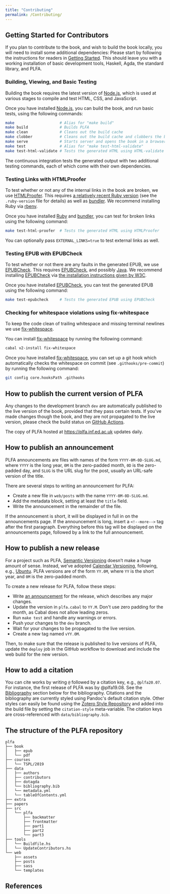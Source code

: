 ```yaml
---
title: "Contributing"
permalink: /Contributing/
---
```


## Getting Started for Contributors

If you plan to contribute to the book, and wish to build the book locally, you will need to install some additional dependencies:
Please start by following the instructions for readers in [Getting Started](/GettingStarted/#getting-started-for-readers).
This should leave you with a working installation of basic development tools, Haskell, Agda, the standard library, and PLFA.

### Building, Viewing, and Basic Testing

Building the book requires the latest version of [Node.js][nodejs], which is used at various stages to compile and test HTML, CSS, and JavaScript.

Once you have installed [Node.js][nodejs], you can build the book, and run basic tests, using the following commands:

```sh
make                    # Alias for "make build"
make build              # Builds PLFA
make clean              # Cleans out the build cache
make clobber            # Cleans out the build cache and clobbers the build
make serve              # Starts server and opens the book in a browser
make test               # Alias for "make test-html-validate"
make test-html-validate # Tests the generated HTML using HTML-validate
```

The continuous integration tests the generated output with two additional testing commands, each of which come with their own dependencies.

### Testing Links with HTMLProofer

To test whether or not any of the internal links in the book are broken, we use [HTMLProofer][htmlproofer].
This requires [a relatively recent Ruby version][ruby] (see the `.ruby-version` file for details) as well as [bundler][bundler].
We recommend installing Ruby via [rbenv][rbenv].

Once you have installed [Ruby][ruby] and [bundler][bundler], you can test for broken links using the following command:

```sh
make test-html-proofer  # Tests the generated HTML using HTMLProofer
```

You can optionally pass `EXTERNAL_LINKS=true` to test external links as well.

### Testing EPUB with EPUBCheck

To test whether or not there are any faults in the generated EPUB, we use [EPUBCheck][epubcheck].
This requires [EPUBCheck][epubcheck], and possibly [Java][java].
We recommend installing [EPUBCheck][epubcheck] via [the installation instructions given by W3C][epubcheck].

Once you have installed [EPUBCheck][epubcheck], you can test the generated EPUB using the following command:

```sh
make test-epubcheck     # Tests the generated EPUB using EPUBCheck
```

### Checking for whitespace violations using fix-whitespace

To keep the code clean of trailing whitespace and missing terminal newlines we use [fix-whitespace][fix-whitespace].

You can install [fix-whitespace][fix-whitespace] by running the following command:

```sh
cabal v2-install fix-whitespace
```

Once you have installed [fix-whitespace][fix-whitespace], you can set up a git hook which automatically checks the whitespace on commit (see `.githooks/pre-commit`) by running the following command:

```sh
git config core.hooksPath .githooks
```

## How to publish the current version of PLFA

Any changes to the development branch `dev` are automatically published to the live version of the book, provided that they pass certain tests. If you've made changes though the book, and they are not propagated to the live version, please check the build status on [GitHub Actions][github-actions].

The copy of PLFA hosted at <https://plfa.inf.ed.ac.uk> updates daily.

## How to publish an announcement

PLFA announcements are files with names of the form `YYYY-0M-0D-SLUG.md`, where `YYYY` is the long year, `0M` is the zero-padded month, `0D` is the zero-padded day, and `SLUG` is the URL slug for the post, usually an URL-safe version of the title.

There are several steps to writing an announcement for PLFA:

- Create a new file in `web/posts` with the name `YYYY-0M-0D-SLUG.md`.
- Add the metadata block, setting at least the `title` field.
- Write the announcement in the remainder of the file.

If the announcement is short, it will be displayed in full in on the announcements page. If the announcement is long, insert a `<!--more-->` tag after the first paragraph. Everything before this tag will be displayed on the announcements page, followed by a link to the full announcement.

## How to publish a new release

For a project such as PLFA, [Semantic Versioning][semver] doesn’t make a huge amount of sense. Instead, we’ve adopted [Calendar Versioning][calver], following, e.g., [Ubuntu][ubuntu]. PLFA versions are of the form `YY.0M`, where `YY` is the short year, and `0M` is the zero-padded month.

To create a new release for PLFA, follow these steps:

- Write [an announcement](#how-to-publish-an-announcement) for the release,
  which describes any major changes.
- Update the version in `plfa.cabal` to `YY.M`.
  Don't use zero padding for the month, as Cabal does not allow leading zeros.
- Run `make test` and handle any warnings or errors.
- Push your changes to the `dev` branch.
- Wait for your changes to be propagated to the live version.
- Create a new tag named `vYY.0M`.

Then, to make sure that the release is published to live versions of PLFA, update the `deploy` job in the GitHub workflow to download and include the web build for the new version.

## How to add a citation

You can cite works by writing `@` followed by a citation key, e.g., `@plfa20.07`. For instance, the first release of PLFA was by @plfa19.08. See the [Bibliography](#bibliography) section below for the bibliography. Citations and the bibliography are currently styled using Pandoc's default citation style. Other styles can easily be found using the [Zotero Style Repository][zotero] and added into the build file by setting the `citation-style` meta-variable. The citation keys are cross-referenced with `data/bibliography.bib`.

## The structure of the PLFA repository

```
plfa
├── book
│   ├── epub
│   └── pdf
├── courses
│   └── TSPL/2019
├── data
│   ├── authors
│   ├── contributors
│   ├── dotagda
│   └── bibliography.bib
│   └── metadata.yml
│   └── tableOfContents.yml
├── extra
├── papers
├── src
│   └── plfa
│       ├── backmatter
│       ├── frontmatter
│       ├── part1
│       ├── part2
│       └── part3
├── tools
│   └── Buildfile.hs
│   └── UpdateContributors.hs
└── web
    ├── assets
    ├── posts
    ├── sass
    └── templates
```

## References

[semver]: https://semver.org/
[calver]: https://calver.org
[ubuntu]: https://www.ubuntu.com
[zotero]: https://www.zotero.org/styles
[github-actions]: https://github.com/plfa/plfa.github.io/actions
[github-releases]: https://github.com/plfa/plfa.github.io/releases
[nodejs]: https://nodejs.dev/learn/how-to-install-nodejs
[htmlproofer]: https://github.com/gjtorikian/html-proofer
[ruby]: https://www.ruby-lang.org/en/downloads/
[bundler]: https://bundler.io/#getting-started
[rbenv]: https://github.com/rbenv/rbenv
[rvm]: http://rvm.io
[epubcheck]: https://www.w3.org/publishing/epubcheck/docs/installation/
[epubcheck-brew]: https://formulae.brew.sh/formula/epubcheck
[epubcheck-apt]: https://tracker.debian.org/pkg/epubcheck
[java]: https://www.java.com/en/download/
[fix-whitespace]: https://github.com/agda/fix-whitespace
